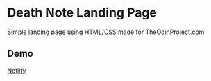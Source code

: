 # Death Note Landing Page

Simple landing page using HTML/CSS made for TheOdinProject.com

## Demo

[Netlify](https://deathnote-landing-page.netlify.app/)
